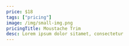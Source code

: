 ```yaml
---
price: $18
tags: ["pricing"]
image: /img/small-img.png
pricingTitle: Moustache Trim
desc: Lorem ipsum dolor sitamet, consectetur
---
```

